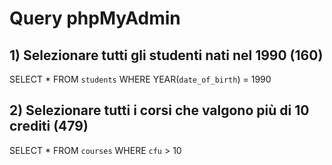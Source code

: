 # Query phpMyAdmin

## 1) Selezionare tutti gli studenti nati nel 1990 (160)
SELECT * 
FROM `students` 
WHERE YEAR(`date_of_birth`) = 1990


## 2) Selezionare tutti i corsi che valgono più di 10 crediti (479)
SELECT *
FROM `courses`
WHERE `cfu` > 10